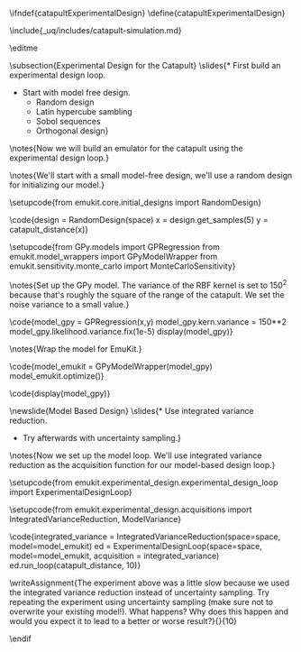 \ifndef{catapultExperimentalDesign}
\define{catapultExperimentalDesign}


\include{_uq/includes/catapult-simulation.md}

\editme

\subsection{Experimental Design for the Catapult}
\slides{* First build an experimental design loop.
* Start with model free design.
    * Random design
	* Latin hypercube sambling
	* Sobol sequences
	* Orthogonal design}
	
\notes{Now we will build an emulator for the catapult using the experimental design loop.}

\notes{We'll start with a small model-free design, we'll use a random design for initializing our model.}

\setupcode{from emukit.core.initial_designs import RandomDesign}

\code{design = RandomDesign(space)
x = design.get_samples(5)
y = catapult_distance(x)}

\setupcode{from GPy.models import GPRegression
from emukit.model_wrappers import GPyModelWrapper
from emukit.sensitivity.monte_carlo import MonteCarloSensitivity}

\notes{Set up the GPy model. The variance of the RBF kernel is set to $150^2$ because that's roughly the square of the range of the catapult. We set the noise variance to a small value.}

\code{model_gpy = GPRegression(x,y)
model_gpy.kern.variance = 150**2
model_gpy.likelihood.variance.fix(1e-5)
display(model_gpy)}

\notes{Wrap the model for EmuKit.}

\code{model_emukit = GPyModelWrapper(model_gpy)
model_emukit.optimize()}

\code{display(model_gpy)}

\newslide{Model Based Design}
\slides{* Use integrated variance reduction.
* Try afterwards with uncertainty sampling.}

\notes{Now we set up the model loop. We'll use integrated variance reduction as the acquisition function for our model-based design loop.}

\setupcode{from emukit.experimental_design.experimental_design_loop import ExperimentalDesignLoop}

\setupcode{from emukit.experimental_design.acquisitions import IntegratedVarianceReduction, ModelVariance}

\code{integrated_variance = IntegratedVarianceReduction(space=space,
                                                  model=model_emukit)
ed = ExperimentalDesignLoop(space=space, 
                            model=model_emukit, 
                            acquisition = integrated_variance)
ed.run_loop(catapult_distance, 10)}

\writeAssignment{The experiment above was a little slow because we used the integrated variance reduction instead of uncertainty sampling. Try repeating the experiment using uncertainty sampling (make sure not to overwrite your existing model!). What happens? Why does this happen and would you expect it to lead to a better or worse result?}{}{10}


\endif

